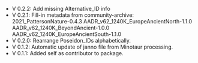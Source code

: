 - V 0.2.2: Add missing Alternative_ID info
- V 0.2.1: Fill-in metadata from community-archive: 2021_PattersonNature-0.4.3 AADR_v62_1240K_EuropeAncientNorth-1.1.0 AADR_v62_1240K_BeyondAncient-1.0.0 AADR_v62_1240K_EuropeAncientSouth-1.1.0
- V 0.2.0: Rearrange Poseidon_IDs alphabetically.
- V 0.1.2: Automatic update of janno file from Minotaur processing.
- V 0.1.1: Added self as contributor to package.

